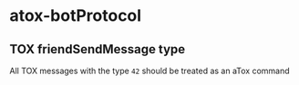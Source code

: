 # atox-botProtocol

## TOX friendSendMessage type

All TOX messages with the type `42` should be treated as an aTox command
